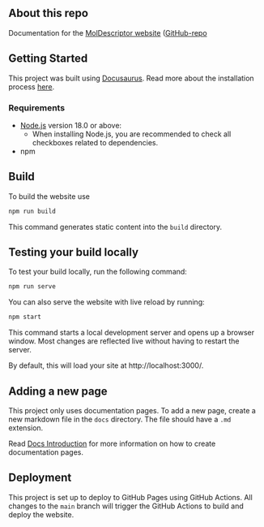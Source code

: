 ## About this repo

Documentation for the [MolDescriptor website](https://moldescriptor.com/) ([GitHub-repo](https://github.com/moldescriptor/molecule-descriptors-webtool)

## Getting Started

This project was built using [Docusaurus](https://docusaurus.io/). Read more about the installation process [here](https://docusaurus.io/docs/installation).

### Requirements

- [Node.js](https://nodejs.org/en/download/) version 18.0 or above:
  - When installing Node.js, you are recommended to check all checkboxes related to dependencies.
- npm

## Build

To build the website use

```bash
npm run build
```

This command generates static content into the `build` directory.

## Testing your build locally

To test your build locally, run the following command:

```bash
npm run serve
```

You can also serve the website with live reload by running:

```bash
npm start
```

This command starts a local development server and opens up a browser window. Most changes are reflected live without having to restart the server.

By default, this will load your site at http://localhost:3000/.

## Adding a new page

This project only uses documentation pages. To add a new page, create a new markdown file in the `docs` directory. The file should have a `.md` extension.

Read [Docs Introduction](https://docusaurus.io/docs/docs-introduction) for more information on how to create documentation pages.

## Deployment

This project is set up to deploy to GitHub Pages using GitHub Actions. All changes to the `main` branch will trigger the GitHub Actions to build and deploy the website.
